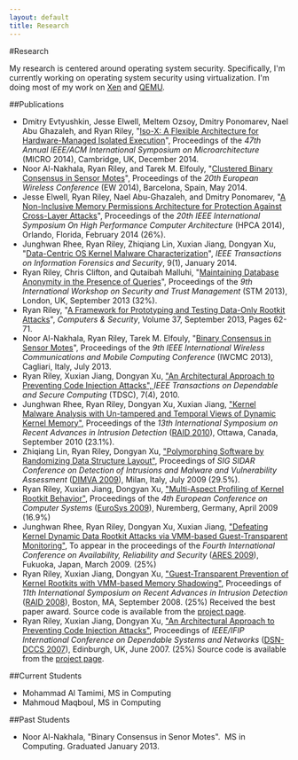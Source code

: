 ```yaml
---
layout: default
title: Research
---
```


#Research

My research is centered around operating system security. Specifically, I'm
currently working on operating system security using virtualization. I'm doing
most of my work on [Xen](http://www.cl.cam.ac.uk/research/srg/netos/xen/) and
[QEMU](http://www.qemu.org/). 

##Publications
  * Dmitry Evtyushkin, Jesse Elwell, Meltem Ozsoy, Dmitry Ponomarev, Nael Abu Ghazaleh, and Ryan Riley, "[Iso-X: A Flexible Architecture for Hardware-Managed Isolated Execution](/pubs/micro14.pdf)", Proceedings of the *47th Annual IEEE/ACM International Symposium on Microarchitecture* (MICRO 2014), Cambridge, UK, December 2014.
  * Noor Al-Nakhala, Ryan Riley, and Tarek M. Elfouly, "[Clustered Binary Consensus in Sensor Motes](/pubs/ew2014.pdf)", Proceedings of the *20th European Wireless Conference* (EW 2014), Barcelona, Spain, May 2014.
  * Jesse Elwell, Ryan Riley, Nael Abu-Ghazaleh, and Dmitry Ponomarev, "[A Non-Inclusive Memory Permissions Architecture for Protection Against Cross-Layer Attacks](/pubs/hpca14.pdf)", Proceedings of the *20th IEEE International Symposium On High Performance Computer Architecture* (HPCA 2014), Orlando, Florida, February 2014 (26%).
  * Junghwan Rhee, Ryan Riley, Zhiqiang Lin, Xuxian Jiang, Dongyan Xu, "[Data-Centric OS Kernel Malware Characterization](/pubs/TIFS_datagene.pdf)", *IEEE Transactions on Information Forensics and Security*, 9(1), January 2014.
  * Ryan Riley, Chris Clifton, and Qutaibah Malluhi, "[Maintaining Database Anonymity in the Presence of Queries](/pubs/STM2013.pdf)", Proceedings of the *9th International Workshop on Security and Trust Management* (STM 2013), London, UK, September 2013 (32%).
  * Ryan Riley, "[A Framework for Prototyping and Testing Data-Only Rootkit Attacks](/pubs/dorf.pdf)", *Computers & Security*, Volume 37, September 2013, Pages 62-71.
  * Noor Al-Nakhala, Ryan Riley, Tarek M. Elfouly, "[Binary Consensus in Sensor Motes](/pubs/iwcmc2013.pdf)", Proceedings of the *9th IEEE International Wireless Communications and Mobile Computing Conference* (IWCMC 2013), Cagliari, Italy, July 2013.
  * Ryan Riley, Xuxian Jiang, Dongyan Xu, [ "An Architectural Approach to Preventing Code Injection Attacks", ](https://vsecurity.info/pubs/TDSC10.pdf) *IEEE Transactions on Dependable and Secure Computing* (TDSC), 7(4), 2010.
  * Junghwan Rhee, Ryan Riley, Dongyan Xu, Xuxian Jiang, [ "Kernel Malware Analysis with Un-tampered and Temporal Views of Dynamic Kernel Memory"](https://vsecurity.info/pubs/RAID10.pdf), Proceedings of the *13th International Symposium on Recent Advances in Intrusion Detection* ([RAID 2010](http://www.raid2010.org/)), Ottawa, Canada, September 2010 (23.1%).
  * Zhiqiang Lin, Ryan Riley, Dongyan Xu, [ "Polymorphing Software by Randomizing Data Structure Layout"](https://vsecurity.info/pubs/DIMVA09.pdf), Proceedings of *SIG SIDAR Conference on Detection of Intrusions and Malware and Vulnerability Assessment* ([DIMVA 2009](http://security.dico.unimi.it/dimva2009/index.html)), Milan, Italy, July 2009 (29.5%).
  * Ryan Riley, Xuxian Jiang, Dongyan Xu, [ "Multi-Aspect Profiling of Kernel Rootkit Behavior"](https://vsecurity.info/pubs/eurosys09.pdf), Proceedings of the *4th European Conference on Computer Systems* ([EuroSys 2009](http://eurosys2009.informatik.uni-erlangen.de/)), Nuremberg, Germany, April 2009 (16.9%)
  * Junghwan Rhee, Ryan Riley, Dongyan Xu, Xuxian Jiang, [ "Defeating Kernel Dynamic Data Rootkit Attacks via VMM-based Guest-Transparent Monitoring"](https://vsecurity.info/pubs/ARES09.pdf), To appear in the proceedings of the *Fourth International Conference on Availability, Reliability and Security* ([ARES 2009](http://www.ares-conference.eu/conf/)), Fukuoka, Japan, March 2009. (25%)
  * Ryan Riley, Xuxian Jiang, Dongyan Xu, [ "Guest-Transparent Prevention of Kernel Rootkits with VMM-based Memory Shadowing"](https://vsecurity.info/pubs/RAID08.pdf), Proceedings of *11th International Symposium on Recent Advances in Intrusion Detection* ([RAID 2008](http://www.ll.mit.edu/RAID2008/)), Boston, MA, September 2008. (25%) Received the best paper award. Source code is available from the [project page](http://friends.cs.purdue.edu/dokuwiki/doku.php?id=nickle).
  * Ryan Riley, Xuxian Jiang, Dongyan Xu, [ "An Architectural Approach to Preventing Code Injection Attacks"](https://vsecurity.info/pubs/dsn07-codeinj.pdf), Proceedings of *IEEE/IFIP International Conference on Dependable Systems and Networks* ([DSN-DCCS 2007](http://www.dsn.org/)), Edinburgh, UK, June 2007. (25%) Source code is available from the [project page](http://friends.cs.purdue.edu/dokuwiki/doku.php?id=code_injection).

##Current Students

  * Mohammad Al Tamimi, MS in Computing
  * Mahmoud Maqboul, MS in Computing

##Past Students

  * Noor Al-Nakhala, "Binary Consensus in Senor Motes".  MS in Computing. Graduated January 2013.


